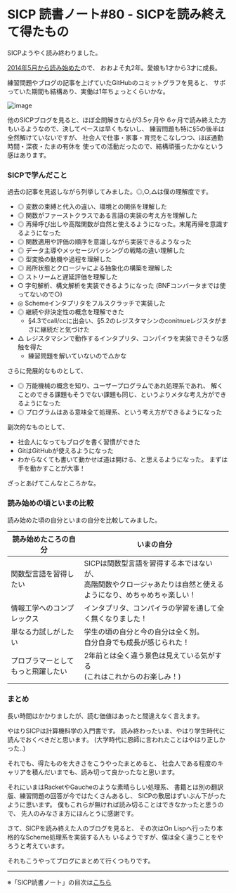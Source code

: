 SICP 読書ノート#80 - SICPを読み終えて得たもの
======================================
SICPようやく読み終わりました。

[2014年5月から読み始めた](/entry/sicp/001-prologue.md)ので、
おおよそ丸2年。愛娘も1才から3才に成長。

練習問題やブログの記事を上げていたGitHubのコミットグラフを見ると、
サボっていた期間も結構あり、実働は1年ちょっとくらいかな。

![image](https://farm8.staticflickr.com/7293/27283745086_ac52c82fed_o_d.png)

他のSICPブログを見ると、ほぼ全問解きならが3.5ヶ月や
6ヶ月で読み終えた方もいるようなので、決してペースは早くもないし、
練習問題も特に§5の後半は全然解けていないですが、
社会人で仕事・家事・育児をこなしつつ、ほぼ通勤時間・深夜・たまの有休を
使っての活動だったので、結構頑張ったかなという感はあります。

### SICPで学んだこと
過去の記事を見返しながら列挙してみました。◎,○,△は僕の理解度です。

- ◎ 変数の束縛と代入の違い、環境との関係を理解した
- ◎ 関数がファーストクラスである言語の実装の考え方を理解した
- ◎ 再帰呼び出しや高階関数が自然と使えるようになった。末尾再帰を意識するようになった
- ◎ 関数適用や評価の順序を意識しながら実装できるようなった
- ◎ データ主導やメッセージパッシングの戦略の違い理解した
- ◎ 型変換の動機や過程を理解した
- ◎ 局所状態とクロージャによる抽象化の構築を理解した
- ◎ ストリームと遅延評価を理解した
- ○ 字句解析、構文解析を実装できるようになった (BNFコンバータまでは使ってないので○)
- ◎ Schemeインタプリタをフルスクラッチで実装した
- ◎ 継続や非決定性の概念を理解できた
    + §4.3でcall/ccに出会い、§5.2のレジスタマシンのconitnueレジスタがまさに継続だと気づけた
- △ レジスタマシンで動作するインタプリタ、コンパイラを実装できそうな感触を得た
    + 練習問題を解いていないので△かな
	
さらに発展的なものとして、
	
- ◎ 万能機械の概念を知り、ユーザープログラムであれ処理系であれ、
  解くことのできる課題もそうでない課題も同じ、というよりメタな考え方ができるようになった
- ◎ プログラムはある意味全て処理系、という考え方ができるようになった

副次的なものとして、

- 社会人になってもブログを書く習慣ができた
- GitはGitHubが使えるようになった
- わからなくても書いて動かせば道は開ける、と思えるようになった。
  まずは手を動かすことが大事！

ざっとあげてこんなところかな。


### 読み始めの頃といまの比較
読み始めた頃の自分といまの自分を比較してみました。

| 読み始めたころの自分 | いまの自分 |
|----------------------|------------|
| 関数型言語を習得したい | SICPは関数型言語を習得する本ではないが、<br>高階関数やクロージャあたりは自然と使えるようになり、めちゃめちゃ楽しい！ |
| 情報工学へのコンプレックス | インタプリタ、コンパイラの学習を通して全く無くなりました！ |
| 単なる力試しがしたい | 学生の頃の自分と今の自分は全く別。<br>自分自身でも成長が感じられた！ |
| プロブラマーとしてもっと飛躍したい | 2年前とは全く違う景色は見えている気がする<br>(これはこれからのお楽しみ！) |

### まとめ
長い時間はかかりましたが、読む価値はあったと間違えなく言えます。

やはりSICPは計算機科学の入門書です。
読み終わったいま、やはり学生時代に読んでおくべきだと思います。
(大学時代に恩師に言われたことはやはり正しかった..)

それでも、得たものを大きさをこうやったまとめると、
社会人である程度のキャリアを積んだいまでも、読み切って良かったなと思います。

それにいまはRacketやGaucheのような素晴らしい処理系、
書籍とは別の翻訳版、練習問題の回答が今ではたくさんあるし、
SICPの敷居はずいぶん下がったように思います。
僕もこれらが無ければ読み切ることはできなかったと思うので、
先人のみなさま方にほんとうに感謝です。

さて、SICPを読み終えた人のブログを見ると、
その次はOn Lispへ行ったり本格的なScheme処理系を実装する人も
いるようですが、僕は全く違うことをやろうと考えています。

それもこうやってブログにまとめて行くつもりです。

--------------------------------

※「SICP読書ノート」の目次は[こちら](/entry/sicp/index)


<script type="text/x-mathjax-config">
  MathJax.Hub.Config({ tex2jax: { inlineMath: [['$','$'], ["\\(","\\)"]] } });
</script>
<script type="text/javascript"
  src="http://cdn.mathjax.org/mathjax/latest/MathJax.js?config=TeX-AMS_HTML">
</script>
<meta http-equiv="X-UA-Compatible" CONTENT="IE=EmulateIE7" />
